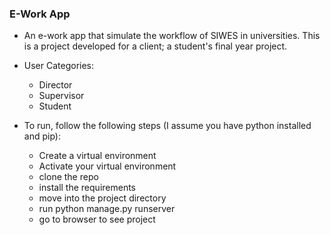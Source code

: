 ### E-Work App

- An e-work app that simulate the workflow of SIWES in universities. This is a project developed for a client; a student's final year project.

- User Categories:
     - Director
     - Supervisor
     - Student

- To run, follow the following steps (I assume you have python installed and pip):
   - Create a virtual environment
   - Activate your virtual environment
   - clone the repo
   - install the requirements
   - move into the project directory
   - run python manage.py runserver
   - go to browser to see project
